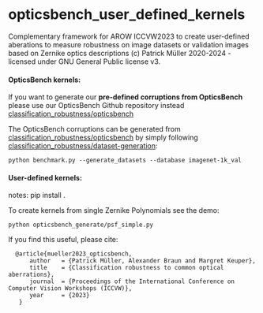 # opticsbench_user_defined_kernels
Complementary framework for AROW ICCVW2023 to create user-defined aberations to measure robustness on image datasets or validation images based on Zernike optics descriptions (c) Patrick Müller 2020-2024 - licensed under GNU General Public license v3.


#### OpticsBench kernels:
If you want to generate our **pre-defined corruptions from OpticsBench** please use our OpticsBench Github repository instead [classification_robustness/opticsbench](https://github.com/PatMue/classification_robustness/tree/main/opticsbench)

The OpticsBench corruptions can be generated from [classification_robustness/opticsbench](https://github.com/PatMue/classification_robustness/tree/main/opticsbench) by simply following [classification_robustness/dataset-generation](https://github.com/PatMue/classification_robustness/tree/main?tab=readme-ov-file#dataset-generation-generate-opticsbench-image-corruptions):
```
python benchmark.py --generate_datasets --database imagenet-1k_val  
```

#### User-defined kernels:
notes:
pip install . 

To create kernels from single Zernike Polynomials see the demo:
```
python opticsbench_generate/psf_simple.py
```



If you find this useful, please cite: 

```
  @article{mueller2023_opticsbench,
      author   = {Patrick Müller, Alexander Braun and Margret Keuper},
      title    = {Classification robustness to common optical aberrations},
      journal  = {Proceedings of the International Conference on Computer Vision Workshops (ICCVW)},
      year     = {2023}
   }
```
